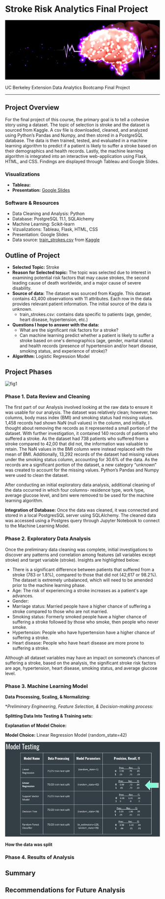 # Stroke Risk Analytics Final Project
![fig1](https://github.com/retroxsky06/Final_Project/blob/main/images/Kerfin7-NEA-2134.jpg)

UC Berkeley Extension Data Analytics Bootcamp Final Project
*** 
## Project Overview
For the final project of this course, the primary goal is to tell a cohesive story using a dataset. The topic of selection is stroke and the dataset is sourced from Kaggle. A csv file is downloaded, cleaned, and analyzed using Python’s Pandas and Numpy, and then stored in a PostgreSQL database.  The data is then trained, tested, and evaluated in a machine learning algorithm to predict if a patient is likely to suffer a stroke based on their demographics and health records. Lastly, the machine learning algorithm is integrated into an interactive web-application using Flask, HTML, and CSS. Findings are displayed through Tableau and Google Slides.

### Visualizations
- **Tableau:**
- **Presentation:** [Google Slides]()

### Software & Resources
- Data Cleaning and Analysis: Python
- Database: PostgreSQL 11.1, SQLAlchemy
- Machine Learning: Scikit-learn
- Vizualizations: Tableau, Flask, HTML, CSS
- Presentation: Google Slides
- Data source: [train_strokes.csv]() from [Kaggle](www.kaggle.com)

## Outline of Project
- **Selected Topic:** Stroke
- **Reason for Selected topic:** The topic was selected due to interest in examining potential risk factors that may cause strokes, the second leading cause of death worldwide, and a major cause of severe disability.
- **Source of data:** The dataset was sourced from Kaggle. This dataset contains 43,400 observations with 11 attributes. Each row in the data provides relevant patient information. The initial source of the data is unknown.
  - train_strokes.csv: contains data specific to patients (age, gender, heart disease, hypertension, etc.)
- **Questions I hope to answer with the data:**
  - What are the significant risk factors for a stroke?
  - Can machine learning predict whether a patient is likely to suffer a stroke based on one's demographics (age, gender, marital status) and health records (presence of hypertension and/or heart disease, smoking status, and experience of stroke)?
- **Algorithm:** Logistic Regression Model

## Project Phases
![fig1](2)
### Phase 1. Data Review and Cleaning
The first part of our Analysis involved looking at the raw data to ensure it was usable for our analysis. The dataset was relatively clean; however, two columns, body mass index (BMI) and smoking status had missing values. 1,458 records had shown NaN (null values) in the column, and initially, I thought about removing the records as it represented a small portion of the dataset.  With further investigation, it contained 140 records of patients who suffered a stroke.  As the dataset had 738 patients who suffered from a stroke compared to 42,00 that did not, the information was valuable to retain.  The NaN values in the BMI column were instead replaced with the mean of BMI.  Additionally, 13,292 records of the dataset had missing values under the smoking status column, accounting for 30.6% of the data.  As the records are a significant portion of the dataset, a new category “unknown” was created to account for the missing values. Python’s Pandas and Numpy were used to clean the dataset. 

After conducting an initial exploratory data analysis, additional cleaning of the data occurred in which four columns- residence type, work type,  average glucose level, and bmi were removed to be used for the machine learning algorithm.  
 
**Integration of Database:** Once the data was cleaned, it was connected and stored in a local PostgresSQL server using SQLAlchemy. The cleaned data was accessed using a Postgres query through Jupyter Notebook to connect to the Machine Learning Model. 

### Phase 2. Exploratory Data Analysis
Once the preliminary data cleaning was complete, initial investigations to discover any patterns and correlation among features (all variables except stroke) and target variable (stroke).  Insights are highlighted below:
- There is a significant difference between patients that suffered from a stroke (783 or 1.8%), compared to those that did not (42,617 or 98.2%). The dataset is extremely unbalanced, which will need to be amended prior to the machine learning phase.
- Age: The risk of experiencing a stroke increases as a patient's age advances.
- Gender: 
- Marriage status: Married people have a higher chance of suffering a stroke compared to those who are not married.
- Smoking status: Formerly smoked people have a higher chance of suffering a stroke followed by those who smoke, then people who never smoke.
- Hypertension: People who have hypertension have a higher chance of suffering a stroke.
- Heart disease: People who have heart disease are more prone to suffering a stroke.

Although all dataset variables may have an impact on someone’s chances of suffering a stroke, based on the analysis, the significant stroke risk factors are age, hypertension, heart disease, smoking status, and average glucose level.


### Phase 3. Machine Learning Model
**Data Processing, Scaling, & Normalizing:**

**Preliminary Engineering, Feature Selection, & Decision-making process:*

**Splitting Data Into Testing & Training sets:**


**Explanation of Model Choice:**

**Model Choice:** Linear Regression Model (random_state=42)

![fig3](https://github.com/retroxsky06/Final_Project/blob/main/images/ml_trials.png)


**How the data was split**

### Phase 4. Results of Analysis
## Summary

## Recommendations for Future Analysis


